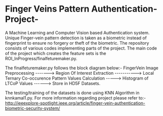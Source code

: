 # Finger Veins Pattern Authentication-Project-
A Machine Learning and Computer Vision based Authentication system.
Unique Finger-vein pattern detection is taken as a biometric instead of fingerprint to ensure no forgery or theft of the biometric.
The repository consists of various codes implementing parts of the project.
The main code of the project which creates the feature sets is the ROI_InProgress/finalfeturemaker.py.

The finalfeturemaker.py follows the block diagram below:-
FingerVein Image Preprocessing -------> Region Of Interest Extraction -----------> Local Ternary Co-occurence Pattern Values Calculation -----> Histogram of LTCoP Values ------> Store in HD5F Datasets.

The testing/training of the datasets is done using KNN Algorithm in knnkamal1.py.
For more information regarding project please refer to:- http://ieeexplore-spotlight.ieee.org/article/finger-vein-authentication-biometric-security-system/

